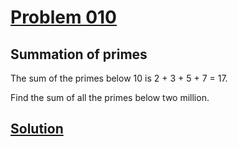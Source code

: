 # [Problem 010](https://projecteuler.net/problem=10)
## Summation of primes


The sum of the primes below 10 is 2 + 3 + 5 + 7 = 17.

Find the sum of all the primes below two million.


[Solution](https://github.com/Gott50/ProjectEuler-Odyssey/blob/master/Project%20Euler/src/Problems/P010_Summation_of_primes.java)
---